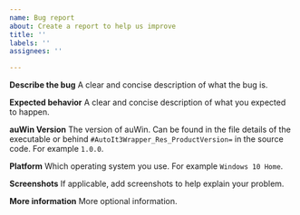 ```yaml
---
name: Bug report
about: Create a report to help us improve
title: ''
labels: ''
assignees: ''

---
```


**Describe the bug**
A clear and concise description of what the bug is.

**Expected behavior**
A clear and concise description of what you expected to happen.

**auWin Version**
The version of auWin. Can be found in the file details of the executable or behind `#AutoIt3Wrapper_Res_ProductVersion=` in the source code. For example `1.0.0`.

**Platform**
Which operating system you use. For example `Windows 10 Home`.

**Screenshots**
If applicable, add screenshots to help explain your problem.

**More information**
More optional information.
